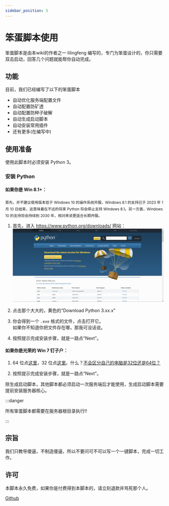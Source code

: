 ```yaml
---
sidebar_position: 5
---
```


# 笨蛋脚本使用

笨蛋脚本是由本wiki的作者之一 lilingfeng 编写的，专门为笨蛋设计的，你只需要双击启动，回答几个问题就能帮你自动完成。

## 功能

目前，我们已经编写了以下的笨蛋脚本

* 自动优化服务端配置文件
* 自动配置防矿透
* 自动配置防种子破解
* 自动生成启动脚本
* 自动安装常用插件
* 还有更多(在编写中)

## 使用准备

使用此脚本时必须安装 Python 3。

### 安装 Python

#### 如果你是 Win 8.1+：
<sub>首先，并不建议使用版本低于 Windows 10 的操作系统开服，Windows 8.1 的支持已于 2023 年 1 月 10 日结束，这意味着在不远的将来 Python 将会停止支持 Windows 8.1。另一方面，Windows 10 的支持将会持续到 2030 年，相对来说更适合长期开服。</sub>

1. 首先，进入 https://www.python.org/downloads/ 网站：
![img](_images/instruction-website-of-python.png)

2. 点击那个大大的，黄色的“Download Python 3.xx.x”

3. 你会得到一个 `.exe` 格式的文件，点击打开它。    
   如果你不知道你把文件存在哪，那我可没话说。

4. 按照提示完成安装步骤，就是一路点“Next”。

#### 如果你是光荣的 Win 7 钉子户：

1. 64 位点[这里](https://www.python.org/ftp/python/3.8.9/python-3.8.9-amd64.exe)，32 位点[这里](https://www.python.org/ftp/python/3.8.9/python-3.8.9.exe)。什么？[不会区分自己的电脑是32位还是64位？](https://support.microsoft.com/zh-cn/windows/32-%E4%BD%8D%E5%92%8C-64-%E4%BD%8D-windows-%E5%B8%B8%E8%A7%81%E9%97%AE%E9%A2%98%E8%A7%A3%E7%AD%94-c6ca9541-8dce-4d48-0415-94a3faa2e13d)

2. 按照提示完成安装步骤，就是一路点“Next”。

除生成启动脚本，其他脚本都必须启动一次服务端后才能使用，生成启动脚本需要提前安装服务器核心。

:::danger

所有笨蛋脚本都需要在服务器根目录执行!!

:::

## 宗旨

我们只教导傻逼，不制造傻逼，所以不要问可不可以写一个一键脚本，完成一切工作。

## 许可

本脚本永久免费，如果你是付费得到本脚本的，请立刻退款并骂死那个人。

[Github](https://github.com/lilingfengdev/NitWiki-Script)
